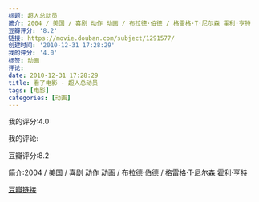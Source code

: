 ```yaml
---
标题: 超人总动员
简介: 2004 / 美国 / 喜剧 动作 动画 / 布拉德·伯德 / 格雷格·T·尼尔森 霍利·亨特
豆瓣评分: '8.2'
链接: https://movie.douban.com/subject/1291577/
创建时间: '2010-12-31 17:28:29'
我的评分: '4.0'
标签: 动画
评论:
date: 2010-12-31 17:28:29
title: 看了电影 - 超人总动员
tags: [电影]
categories: [动画]
---
```


我的评分:4.0

我的评论:

豆瓣评分:8.2

简介:2004 / 美国 / 喜剧 动作 动画 / 布拉德·伯德 / 格雷格·T·尼尔森 霍利·亨特

[豆瓣链接](https://movie.douban.com/subject/1291577/)

